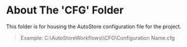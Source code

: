 # About The 'CFG' Folder

This folder is for housing the AutoStore configuration file for the project.

> Example:
> C:\AutoStoreWorkflows\\<ProjectName>\CFG\\Configuration Name.cfg

